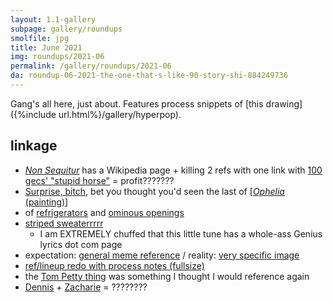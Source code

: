 ```yaml
---
layout: 1.1-gallery
subpage: gallery/roundups
smolfile: jpg
title: June 2021
img: roundups/2021-06
permalink: /gallery/roundups/2021-06
da: roundup-06-2021-the-one-that-s-like-90-story-shi-884249736
---
```

Gang's all here, just about. Features process snippets of [this drawing]({%include url.html%}/gallery/hyperpop).

## linkage
- <a href="https://en.wikipedia.org/wiki/Non_Sequitur_(comic_strip)" class="ext"><i>Non Sequitur</i></a> has a Wikipedia page + killing 2 refs with one link with <a href="https://www.youtube.com/watch?v=9YO5ruvFSCU" class="ext">100 gecs' "stupid horse"</a> = profit???????
- <a href="https://knowyourmeme.com/memes/surprise-bitch" class="ext">Surprise, bitch</a>, bet you thought you'd seen the last of \[<a href="https://en.wikipedia.org/wiki/Ophelia_(painting)" class="ext"><i>Ophelia</i> (painting)</a>]
- of <a href="https://www.youtube.com/watch?v=YUegLUQmNUw" class="ext">refrigerators</a> and <a href="https://www.youtube.com/watch?v=-anabfAg06U" class="ext">ominous openings</a>
- <a href="https://genius.com/Spongebob-squarepants-sweater-song-lyrics" class="ext">striped sweaterrrrr</a>
	- I am <em style="text-transform:uppercase;font-style:normal">extremely</em> chuffed that this little tune has a whole-ass Genius lyrics dot com page
- expectation: <a href="https://knowyourmeme.com/memes/expectation-vs-reality" class="ext">general meme reference</a> / reality: <a href="https://knowyourmeme.com/photos/1071746-nihilism" class="ext">very specific image</a>
- <a href="https://sta.sh/0174su94cbz6" class="ext">ref/lineup redo with process notes (fullsize)</a>
- the <a href="https://www.youtube.com/watch?v=KnTE1dlJCFA" class="ext">Tom Petty thing</a> was something I thought I would reference again
- <a href="https://spongebob.fandom.com/wiki/Dennis" class="ext">Dennis</a> + <a href="https://off.fandom.com/wiki/Zacharie?file=Zacharie_04.jpg" class="ext">Zacharie</a> = ????????